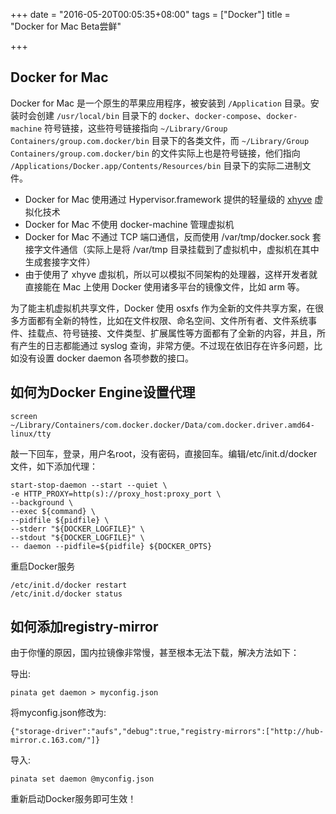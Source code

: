 +++
date = "2016-05-20T00:05:35+08:00"
tags = ["Docker"]
title = "Docker for Mac Beta尝鲜"

+++

## Docker for Mac

Docker for Mac 是一个原生的苹果应用程序，被安装到 `/Application` 目录。安装时会创建 `/usr/local/bin` 目录下的 `docker`、`docker-compose`、`docker-machine` 符号链接，这些符号链接指向 `~/Library/Group Containers/group.com.docker/bin` 目录下的各类文件，而 `~/Library/Group Containers/group.com.docker/bin` 的文件实际上也是符号链接，他们指向 `/Applications/Docker.app/Contents/Resources/bin` 目录下的实际二进制文件。

* Docker for Mac 使用通过 Hypervisor.framework 提供的轻量级的 [xhyve](https://github.com/mist64/xhyve) 虚拟化技术
* Docker for Mac 不使用 docker-machine 管理虚拟机
* Docker for Mac 不通过 TCP 端口通信，反而使用 /var/tmp/docker.sock 套接字文件通信（实际上是将 /var/tmp 目录挂载到了虚拟机中，虚拟机在其中生成套接字文件）
* 由于使用了 xhyve 虚拟机，所以可以模拟不同架构的处理器，这样开发者就直接能在 Mac 上使用 Docker 使用诸多平台的镜像文件，比如 arm 等。

为了能主机虚拟机共享文件，Docker 使用 osxfs 作为全新的文件共享方案，在很多方面都有全新的特性，比如在文件权限、命名空间、文件所有者、文件系统事件、挂载点、符号链接、文件类型、扩展属性等方面都有了全新的内容，并且，所有产生的日志都能通过 syslog 查询，非常方便。不过现在依旧存在许多问题，比如没有设置 docker daemon 各项参数的接口。

## 如何为Docker Engine设置代理

```
screen ~/Library/Containers/com.docker.docker/Data/com.docker.driver.amd64-linux/tty
```

敲一下回车，登录，用户名root，没有密码，直接回车。编辑/etc/init.d/docker文件，如下添加代理：

```
start-stop-daemon --start --quiet \
-e HTTP_PROXY=http(s)://proxy_host:proxy_port \
--background \
--exec ${command} \
--pidfile ${pidfile} \
--stderr "${DOCKER_LOGFILE}" \
--stdout "${DOCKER_LOGFILE}" \
-- daemon --pidfile=${pidfile} ${DOCKER_OPTS}
```

重启Docker服务
```
/etc/init.d/docker restart
/etc/init.d/docker status
```

## 如何添加registry-mirror

由于你懂的原因，国内拉镜像非常慢，甚至根本无法下载，解决方法如下：

导出:
```
pinata get daemon > myconfig.json
```

将myconfig.json修改为:
```
{"storage-driver":"aufs","debug":true,"registry-mirrors":["http://hub-mirror.c.163.com/"]}
```

导入:
```
pinata set daemon @myconfig.json
```

重新启动Docker服务即可生效！
